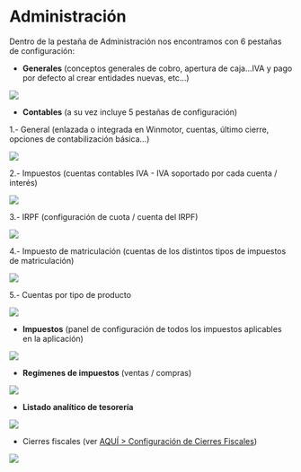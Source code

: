# Administración

Dentro de la pestaña de Administración nos encontramos con 6 pestañas de configuración:

* **Generales** \(conceptos generales de cobro, apertura de caja...IVA y pago por defecto al crear entidades nuevas, etc...\)

![](../../../.gitbook/assets/image%20%28394%29.png)

* **Contables** \(a su vez incluye 5 pestañas de configuración\)

1.- General \(enlazada o integrada en Winmotor, cuentas, último cierre, opciones de contabilización básica...\)

![](../../../.gitbook/assets/image%20%28509%29.png)

2.- Impuestos \(cuentas contables IVA - IVA soportado por cada cuenta / interés\)

![](../../../.gitbook/assets/image%20%2819%29.png)

3.- IRPF \(configuración de cuota / cuenta del IRPF\)

![](../../../.gitbook/assets/image%20%28312%29.png)

4.- Impuesto de matriculación \(cuentas de los distintos tipos de impuestos de matriculación\)

![](../../../.gitbook/assets/image%20%2864%29.png)

5.- Cuentas por tipo de producto

![](../../../.gitbook/assets/image%20%28429%29.png)

* **Impuestos** \(panel de configuración de todos los impuestos aplicables en la aplicación\)

![](../../../.gitbook/assets/image%20%28119%29.png)

* **Regímenes de impuestos** \(ventas / compras\)

![](../../../.gitbook/assets/image%20%28165%29.png)

* **Listado analítico de tesorería**

![](../../../.gitbook/assets/image%20%28297%29.png)

* Cierres fiscales \(ver [AQUÍ &gt; Configuración de Cierres Fiscales](../../administracion/enlace-contable/cierres-fiscales.md)\)

![](../../../.gitbook/assets/image%20%28412%29.png)





